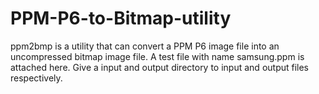 # PPM-P6-to-Bitmap-utility
ppm2bmp is a utility that can convert a PPM P6 image file into an uncompressed bitmap image file. 
A test file with name samsung.ppm is attached here.
Give a input and output directory to input and output files respectively.
